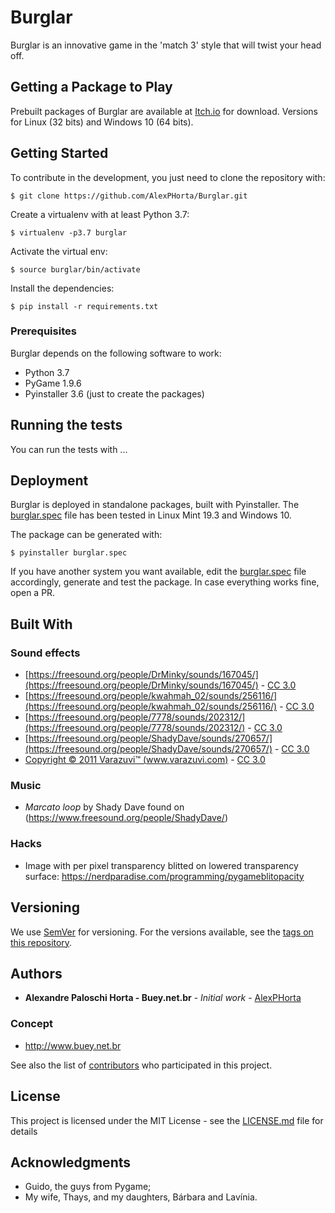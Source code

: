 # Burglar
Burglar is an innovative game in the 'match 3' style that will twist your head off.

## Getting a Package to Play

Prebuilt packages of Burglar are available at [Itch.io](https://bueybr.itch.io/burglar) for download. Versions for Linux (32 bits) and Windows 10 (64 bits).

## Getting Started

To contribute in the development, you just need to clone the repository with:
```
$ git clone https://github.com/AlexPHorta/Burglar.git
```
Create a virtualenv with at least Python 3.7:
```
$ virtualenv -p3.7 burglar
```
Activate the virtual env:
```
$ source burglar/bin/activate
```
Install the dependencies:
```
$ pip install -r requirements.txt
```
### Prerequisites

Burglar depends on the following software to work:

* Python 3.7
* PyGame 1.9.6
* Pyinstaller 3.6 (just to create the packages)

## Running the tests

You can run the tests with ...

## Deployment

Burglar is deployed in standalone packages, built with Pyinstaller. The [burglar.spec](burglar.spec) file has been tested in Linux Mint 19.3 and Windows 10.

The package can be generated with:
```
$ pyinstaller burglar.spec
```
If you have another system you want available, edit the [burglar.spec](burglar.spec) file accordingly, generate and test the package. In case everything works fine, open a PR.

## Built With

### Sound effects
* [https://freesound.org/people/DrMinky/sounds/167045/](https://freesound.org/people/DrMinky/sounds/167045/) - [CC 3.0](https://creativecommons.org/licenses/by/3.0/)
* [https://freesound.org/people/kwahmah_02/sounds/256116/](https://freesound.org/people/kwahmah_02/sounds/256116/) - [CC 3.0](https://creativecommons.org/publicdomain/zero/1.0/)
* [https://freesound.org/people/7778/sounds/202312/](https://freesound.org/people/7778/sounds/202312/) - [CC 3.0](https://creativecommons.org/publicdomain/zero/1.0/)
* [https://freesound.org/people/ShadyDave/sounds/270657/](https://freesound.org/people/ShadyDave/sounds/270657/) - [CC 3.0](https://creativecommons.org/licenses/by/3.0/)
* [Copyright © 2011 Varazuvi™ (www.varazuvi.com)](https://freesound.org/people/Soughtaftersounds/sounds/145438/) - [CC 3.0](https://creativecommons.org/licenses/by/3.0/)

### Music
* *Marcato loop* by Shady Dave found on (https://www.freesound.org/people/ShadyDave/)

### Hacks
* Image with per pixel transparency blitted on lowered transparency surface: https://nerdparadise.com/programming/pygameblitopacity

## Versioning

We use [SemVer](http://semver.org/) for versioning. For the versions available, see the [tags on this repository](https://github.com/Burglar/tags).

## Authors

* **Alexandre Paloschi Horta - Buey.net.br** - *Initial work* - [AlexPHorta](https://github.com/AlexPHorta)

### Concept
* http://www.buey.net.br

See also the list of [contributors](https://github.com/Burglar/contributors) who participated in this project.

## License

This project is licensed under the MIT License - see the [LICENSE.md](LICENSE.md) file for details

## Acknowledgments

* Guido, the guys from Pygame;
* My wife, Thays, and my daughters, Bárbara and Lavínia.
